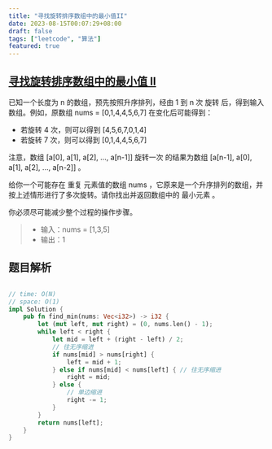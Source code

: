 ```yaml
---
title: "寻找旋转排序数组中的最小值II"
date: 2023-08-15T00:07:29+08:00
draft: false
tags: ["leetcode", "算法"]
featured: true
---
```


## [ 寻找旋转排序数组中的最小值 II](https://leetcode.cn/problems/find-minimum-in-rotated-sorted-array-ii/)

已知一个长度为 n 的数组，预先按照升序排列，经由 1 到 n 次 旋转 后，得到输入数组。例如，原数组 nums = [0,1,4,4,5,6,7] 在变化后可能得到：
- 若旋转 4 次，则可以得到 [4,5,6,7,0,1,4]
- 若旋转 7 次，则可以得到 [0,1,4,4,5,6,7]

注意，数组 [a[0], a[1], a[2], ..., a[n-1]] 旋转一次 的结果为数组 [a[n-1], a[0], a[1], a[2], ..., a[n-2]] 。

给你一个可能存在 重复 元素值的数组 nums ，它原来是一个升序排列的数组，并按上述情形进行了多次旋转。请你找出并返回数组中的 最小元素 。

你必须尽可能减少整个过程的操作步骤。

>- 输入：nums = [1,3,5]
>- 输出：1

## 题目解析

```rust

// time: O(N)
// space: O(1)
impl Solution {
    pub fn find_min(nums: Vec<i32>) -> i32 {
        let (mut left, mut right) = (0, nums.len() - 1);
        while left < right {
            let mid = left + (right - left) / 2;
            // 往无序缩进
            if nums[mid] > nums[right] {
                left = mid + 1;
            } else if nums[mid] < nums[left] { // 往无序缩进
                right = mid;
            } else {
                // 单边缩进
                right -= 1;
            }
        }
        return nums[left];
    }
}

```

